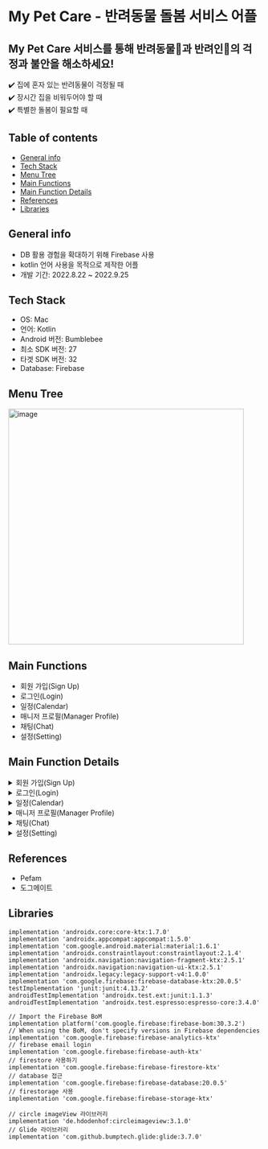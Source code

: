 # My Pet Care - 반려동물 돌봄 서비스 어플
## My Pet Care 서비스를 통해 반려동물🐶과 반려인🙂의 걱정과 불안을 해소하세요!</br>
✔️ 집에 혼자 있는 반려동물이 걱정될 때</br>
✔️ 장시간 집을 비워두어야 할 때</br>
✔️ 특별한 돌봄이 필요할 때


## Table of contents
* [General info](#general-info)
* [Tech Stack](#tech-stack)
* [Menu Tree](#menu-tree)
* [Main Functions](#main-functions)
* [Main Function Details](#main-function-details)
* [References](#references)
* [Libraries](#libraries)


## General info
* DB 활용 경험을 확대하기 위해 Firebase 사용
* kotlin 언어 사용을 목적으로 제작한 어플
* 개발 기간: 2022.8.22 ~ 2022.9.25


## Tech Stack
* OS: Mac
* 언어: Kotlin
* Android 버전: Bumblebee
* 최소 SDK 버전: 27
* 타겟 SDK 버전: 32
* Database: Firebase

## Menu Tree
<img width="469" alt="image" src="https://user-images.githubusercontent.com/73895803/193718379-2715d82c-0ca3-4359-9d0a-b2cd0aada5e7.png">


## Main Functions
* 회원 가입(Sign Up)
* 로그인(Login)
* 일정(Calendar)
* 매니저 프로필(Manager Profile)
* 채팅(Chat)
* 설정(Setting)

## Main Function Details

<details>
  <summary>회원 가입(Sign Up)</summary>
    
  * 사용자 정보와 반려 동물 정보 입력
  * 중복 아이디 
  * 가입 완료 시 Firebase에 계정 생성과 기본 프로필 저장

  <img width="273" alt="image" src="https://user-images.githubusercontent.com/73895803/193750454-955d8ac4-0172-4084-9588-ce89057b08d8.png">
  <img width="272" alt="image" src="https://user-images.githubusercontent.com/73895803/193718550-56aced60-0576-4360-b17c-1838d6112f55.png">

 </details>
  
<details>
  <summary>로그인(Login)</summary>
    
  * Firebase의 Authentication을 통해 사용자가 입력한 값과 비교해서 값이 일치할 때 로그인 허용
  * 로그인 성공 시 일정 화면으로 이동
  * Flowchart
  <p align=center><img width="290" alt="image" src="https://user-images.githubusercontent.com/73895803/193762038-a5f4c858-3bad-4842-b114-2198c3ecdb3d.png"></p>
  
  * Images
  
  <img width="274" alt="image" src="https://user-images.githubusercontent.com/73895803/193718223-e62aea2a-939b-4820-9d9a-318527cfe79c.png">
  <img width="273" alt="image" src="https://user-images.githubusercontent.com/73895803/193750741-c40cb771-f6f1-4a8b-940a-8b88e503d467.png">
  <img width="273" alt="image" src="https://user-images.githubusercontent.com/73895803/193750762-f3bc9424-290d-471c-92ba-7f71a5f99ae7.png">

</details>

  
<details>
  <summary>일정(Calendar)</summary>
    
  <img width="272" alt="image" src="https://user-images.githubusercontent.com/73895803/193718725-67526f27-dbb0-4fb6-8559-dbdbd150a1d4.png">

  * 일정 신청
    * 날짜 선택 -> 신청 버튼 클릭 -> 신청하고자 하는 서비스 유형과 돌봄이 필요한 시간, 메모 내용 등을 입력 -> 완료 버튼 클릭
    * Flowchart
    <p align=center><img width="294" alt="image" src="https://user-images.githubusercontent.com/73895803/194494076-9142b5ac-b9d4-47cf-b3e0-16f795757d84.png"></p>

    * Images

    <img width="273" alt="image" src="https://user-images.githubusercontent.com/73895803/193750993-f50cda02-a951-4933-94a2-439e6b8f6bae.png">
    <img width="272" alt="image" src="https://user-images.githubusercontent.com/73895803/193718792-3fb4675e-28ee-4a1f-8155-c7adda1a10da.png">
    <img width="274" alt="image" src="https://user-images.githubusercontent.com/73895803/193751147-4bf69f6f-8e33-4b06-b78c-48858bf54a82.png">
  
  * 일정 확인
    * 일정이 있는 날짜 선택 -> 일정 클릭 -> 신청된 서비스 유형과 시간, 메모 내용, 담당 매니저를 확인할 수 있음
    <img width="271" alt="image" src="https://user-images.githubusercontent.com/73895803/193749534-c422533c-0fbe-4312-86cd-9e6f7f7e01a5.png">
    <img width="272" alt="image" src="https://user-images.githubusercontent.com/73895803/193719504-865fb10e-b12c-4831-8e3b-3457e8cfa527.png">
    
</details>
    
    
<details>
  <summary>매니저 프로필(Manager Profile)</summary>
  
  * Flowchart
  <p align=center><img width="130" alt="image" src="https://user-images.githubusercontent.com/73895803/194739155-05fb8695-ec4d-4644-9a42-9e357383bd1f.png"></p>
    
  * Images
  
  <img width="273" alt="image" src="https://user-images.githubusercontent.com/73895803/193749848-39c4cc21-7c59-487c-ad23-ecd98a618aa5.png">
  <img width="272" alt="image" src="https://user-images.githubusercontent.com/73895803/193719841-644db40f-988a-4277-b9a2-5c99f87ac2d3.png">
  
  * 리뷰 작성
  
  <img width="269" alt="image" src="https://user-images.githubusercontent.com/73895803/193751974-bbb504b5-1fc7-4e36-8518-02b271986172.png">
  <img width="269" alt="image" src="https://user-images.githubusercontent.com/73895803/193752062-fa230640-4ae4-40a7-8d18-7e6135f29b80.png">

</details>

  
<details>
  <summary>채팅(Chat)</summary>
    
  * Flowchart
  <p align=center><img width="374" alt="image" src="https://user-images.githubusercontent.com/73895803/194739386-7a88d9a5-42dc-4f9a-a6ac-556ca521190b.png"></p>
  
 * 매니저와 첫 채팅 시작 하기
    * 일정이 있는 날짜 선택 -> 일정 클릭 -> 일정 정보 화면 -> 매니저 이름 클릭 ->
    * 매니저 정보 화면으로 이동 -> 화면 우측 상단의 채팅 버튼 클릭 -> 채팅 화면으로 이동
  
    <img width="273" alt="image" src="https://user-images.githubusercontent.com/73895803/193750213-2a3a7656-b2d5-4380-adbc-5446ec3b1d93.png">
    <img width="273" alt="image" src="https://user-images.githubusercontent.com/73895803/193720521-2a1b7d83-2c7f-4caa-85cb-29f5fa0c1587.png">

 * 채팅 목록
    * 화면 하단의 채팅 아이콘 클릭 -> 채팅 목록 중 원하는 방을 선택 -> 채팅 화면으로 이동
  
    <img width="273" alt="image" src="https://user-images.githubusercontent.com/73895803/193748816-12f48b3f-40ca-4607-873f-3be335c419e1.png">
    <img width="273" alt="image" src="https://user-images.githubusercontent.com/73895803/193748942-f2dfb597-6668-483b-a562-34d5e3a22f9b.png">
    <img width="272" alt="image" src="https://user-images.githubusercontent.com/73895803/193749041-266cca84-8edc-4cff-be1f-947fe4856c64.png">

</details>


<details>
  <summary>설정(Setting)</summary>
    
  <img width="271" alt="image" src="https://user-images.githubusercontent.com/73895803/193720884-d1411ec8-dde5-41ad-9627-e709addc612d.png">

* 나의 프로필
    * 정보 변경
      * 수정을 원하는 정보를 재 입력 -> 화면 우측 상단의 완료 버튼 클릭
    * 프로필 사진 변경
      * 프로필 이미지 클릭 -> 갤러리로 이동 -> 변경하고자 하는 이미지 선택 -> 프로필 화면으로 이동 -> 화면 우측 상단의 완료 버튼 클릭
   
    <img width="273" alt="image" src="https://user-images.githubusercontent.com/73895803/193720639-a2ca23ce-836d-4738-947d-5a706797d99f.png">
    <img width="274" alt="image" src="https://user-images.githubusercontent.com/73895803/193720763-de74430c-5a99-4c1d-ac33-817429449d12.png">


  * 작성한 리뷰
    * 작성한 리뷰 버튼 클릭 -> 리뷰 삭제를 원한다면 해당 리뷰의 삭제 버튼을 클릭
    <img width="269" alt="image" src="https://user-images.githubusercontent.com/73895803/193752179-c5f9f0b3-6dfd-497b-8455-59834ab7648d.png">

  * 로그아웃
    * 로그아웃 버튼 클릭 -> 로그인 화면으로 이동
</details>

   

## References
* Pefam
* 도그메이트

## Libraries

    implementation 'androidx.core:core-ktx:1.7.0'
    implementation 'androidx.appcompat:appcompat:1.5.0'
    implementation 'com.google.android.material:material:1.6.1'
    implementation 'androidx.constraintlayout:constraintlayout:2.1.4'
    implementation 'androidx.navigation:navigation-fragment-ktx:2.5.1'
    implementation 'androidx.navigation:navigation-ui-ktx:2.5.1'
    implementation 'androidx.legacy:legacy-support-v4:1.0.0'
    implementation 'com.google.firebase:firebase-database-ktx:20.0.5'
    testImplementation 'junit:junit:4.13.2'
    androidTestImplementation 'androidx.test.ext:junit:1.1.3'
    androidTestImplementation 'androidx.test.espresso:espresso-core:3.4.0'

    // Import the Firebase BoM
    implementation platform('com.google.firebase:firebase-bom:30.3.2')
    // When using the BoM, don't specify versions in Firebase dependencies
    implementation 'com.google.firebase:firebase-analytics-ktx'
    // firebase email login
    implementation 'com.google.firebase:firebase-auth-ktx'
    // firestore 사용하기
    implementation 'com.google.firebase:firebase-firestore-ktx'
    // database 접근
    implementation 'com.google.firebase:firebase-database:20.0.5'
    // firestorage 사용
    implementation 'com.google.firebase:firebase-storage-ktx'

    // circle imageView 라이브러리
    implementation 'de.hdodenhof:circleimageview:3.1.0'
    // Glide 라이브러리
    implementation 'com.github.bumptech.glide:glide:3.7.0'


